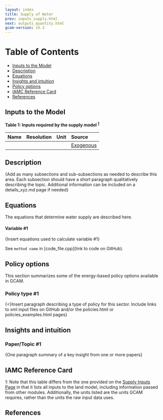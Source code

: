 ```yaml
---
layout: index
title: Supply of Water
prev: inputs_supply.html
next: outputs_quantity.html
gcam-version: v5.3 
---
```


# Table of Contents

- [Inputs to the Model](#inputs-to-the-model)
- [Description](#description)
- [Equations](#equations)
- [Insights and intuition](#insights-and-intuition)
- [Policy options](#policy-options)
- [IAMC Reference Card](#iamc-reference-card)
- [References](#references)

## Inputs to the Model
**Table 1: Inputs required by the supply model <sup>[1](#table_footnote)</sup>**

| Name | Resolution | Unit | Source |
| :--- | :--- | :--- | :--- |
|  |  |  | [Exogenous](inputs_supply.html) |


## Description

{Add as many subsections and sub-subsections as needed to describe this area. Each subsection should have a short paragraph qualitatively describing the topic. Additional information can be included on a details_xyz.md page if needed}


## Equations 
The equations that determine water supply are described here.

#### Variable #1

{Insert equations used to calculate variable #1}

See `method name` in [code_file.cpp](link to code on GitHub).

## Policy options 
This section summarizes some of the energy-based policy options available in GCAM. 

### Policy type #1

{<}Insert paragraph describing a type of policy for this sector. Include links to xml input files on GitHub and/or the policies.html or policies_examples.html pages}

## Insights and intuition

### Paper/Topic #1

{One paragraph summary of a key insight from one or more papers}

## IAMC Reference Card

<Add relevant parts of IAMC reference card>


<a name="table_footnote">1</a>: Note that this table differs from the one provided on the [Supply Inputs Page](inputs_supply.html#description) in that it lists all inputs to the land model, including information passed from other modules. Additionally, the units listed are the units GCAM requires, rather than the units the raw input data uses.

## References


